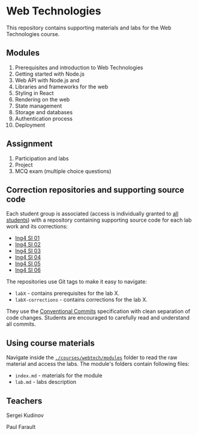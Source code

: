 
# Web Technologies

This repository contains supporting materials and labs for the Web Technologies course.

## Modules

1. Prerequisites and introduction to Web Technologies
2. Getting started with Node.js
3. Web API with Node.js and 
4. Libraries and frameworks for the web
5. Styling in React
6. Rendering on the web
7. State management
8. Storage and databases
9. Authentication process
10. Deployment

## Assignment

1. Participation and labs
2. Project
3. MCQ exam (multiple choice questions)

## Correction repositories and supporting source code

Each student group is associated (access is individually granted to [all students](https://github.com/adaltas/ece-webtech-2022-fall/discussions/1)) with a repository containing supporting source code for each lab work and its corrections:

- [Ing4 SI 01](https://github.com/adaltas/ece-webtech-2022-fall-gr01/)
- [Ing4 SI 02](https://github.com/adaltas/ece-webtech-2022-fall-gr02/)
- [Ing4 SI 03](https://github.com/adaltas/ece-webtech-2022-fall-gr03/)
- [Ing4 SI 04](https://github.com/adaltas/ece-webtech-2022-fall-gr04/)
- [Ing4 SI 05](https://github.com/adaltas/ece-webtech-2022-fall-gr05/)
- [Ing4 SI 06](https://github.com/adaltas/ece-webtech-2022-fall-gr06/)

The repositories use Git tags to make it easy to navigate:
- `labX` - contains prerequisites for the lab X.
- `labX-corrections` - contains corrections for the lab X.

They use the [Conventional Commits](https://www.conventionalcommits.org/en/v1.0.0/) specification with clean separation of code changes. Students are encouraged to carefully read and understand all commits.

## Using course materials

Navigate inside the [`./courses/webtech/modules`](courses/webtech/modules) folder to read the raw material and access the labs. The module's folders contain following files:

- `index.md` - materials for the module
- `lab.md` - labs description

## Teachers

Sergei Kudinov   

Paul Farault

